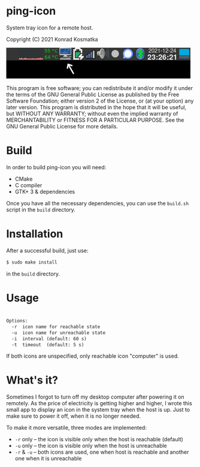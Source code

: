 ping-icon
=======

System tray icon for a remote host.

Copyright (C) 2021  Konrad Kosmatka

![Screenshot](/ping-icon.png?raw=true)

This program is free software; you can redistribute it and/or modify it under the terms of the GNU General Public License as published by the Free Software Foundation; either version 2 of the License, or (at your option) any later version.
This program is distributed in the hope that it will be useful, but WITHOUT ANY WARRANTY; without even the implied warranty of MERCHANTABILITY or FITNESS FOR A PARTICULAR PURPOSE. See the GNU General Public License for more details.

# Build
In order to build ping-icon you will need:

- CMake
- C compiler
- GTK+ 3 & dependencies

Once you have all the necessary dependencies, you can use the `build.sh` script in the `build` directory.

# Installation
After a successful build, just use:
```sh
$ sudo make install
```
in the `build` directory.

# Usage
```ping-icon [-r icon-name] [-u icon-name] [-i interval] [-t timeout] hostname

Options:
  -r  icon name for reachable state
  -u  icon name for unreachable state
  -i  interval (default: 60 s)
  -t  timeout  (default: 5 s)
```

If both icons are unspecified, only reachable icon "computer" is used.

# What's it?
Sometimes I forgot to turn off my desktop computer after powering it on remotely. As the price of electricity is getting higher and higher, I wrote this small app to display an icon in the system tray when the host is up. Just to make sure to power it off, when it is no longer needed.

To make it more versatile, three modes are implemented:
- `-r` only – the icon is visible only when the host is reachable (default)
- `-u` only – the icon is visible only when the host is unreachable
- `-r` & `-u` – both icons are used, one when host is reachable and another one when it is unreachable